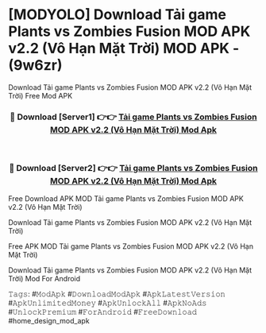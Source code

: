 # [MODYOLO] Download Tải game Plants vs Zombies Fusion MOD APK v2.2 (Vô Hạn Mặt Trời) MOD APK - (9w6zr)
Download Tải game Plants vs Zombies Fusion MOD APK v2.2 (Vô Hạn Mặt Trời) Free Mod APK

<div align="center">
<h3>🔴 Download [Server1] 👉👉 <a href="https://apk-comot.site?title=Tải_game_Plants_vs_Zombies_Fusion_MOD_APK_v2.2_(Vô_Hạn_Mặt_Trời)">Tải game Plants vs Zombies Fusion MOD APK v2.2 (Vô Hạn Mặt Trời) Mod Apk</a></h3><br>

<h3>🔴 Download [Server2] 👉👉 <a href="https://apk-comot.site?title=Tải_game_Plants_vs_Zombies_Fusion_MOD_APK_v2.2_(Vô_Hạn_Mặt_Trời)">Tải game Plants vs Zombies Fusion MOD APK v2.2 (Vô Hạn Mặt Trời) Mod Apk</a></h3>
</div>


Free Download APK MOD Tải game Plants vs Zombies Fusion MOD APK v2.2 (Vô Hạn Mặt Trời)

Download Tải game Plants vs Zombies Fusion MOD APK v2.2 (Vô Hạn Mặt Trời) 

Free APK MOD Tải game Plants vs Zombies Fusion MOD APK v2.2 (Vô Hạn Mặt Trời) 

Download Tải game Plants vs Zombies Fusion MOD APK v2.2 (Vô Hạn Mặt Trời) Mod For Android

𝚃𝚊𝚐𝚜: #𝙼𝚘𝚍𝙰𝚙𝚔 #𝙳𝚘𝚠𝚗𝚕𝚘𝚊𝚍𝙼𝚘𝚍𝙰𝚙𝚔 #𝙰𝚙𝚔𝙻𝚊𝚝𝚎𝚜𝚝𝚅𝚎𝚛𝚜𝚒𝚘𝚗 #𝙰𝚙𝚔𝚄𝚗𝚕𝚒𝚖𝚒𝚝𝚎𝚍𝙼𝚘𝚗𝚎𝚢 #𝙰𝚙𝚔𝚄𝚗𝚕𝚘𝚌𝚔𝙰𝚕𝚕 #𝙰𝚙𝚔𝙽𝚘𝙰𝚍𝚜 #𝚄𝚗𝚕𝚘𝚌𝚔𝙿𝚛𝚎𝚖𝚒𝚞𝚖 #𝙵𝚘𝚛𝙰𝚗𝚍𝚛𝚘𝚒𝚍 #𝙵𝚛𝚎𝚎𝙳𝚘𝚠𝚗𝚕𝚘𝚊𝚍 #home_design_mod_apk
